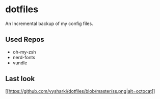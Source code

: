 # dotfiles
An Incremental backup of my config files.
## Used Repos
- oh-my-zsh
- nerd-fonts
- vundle
## Last look
[[https://github.com/vysharki/dotfiles/blob/master/ss.png|alt=octocat]]


